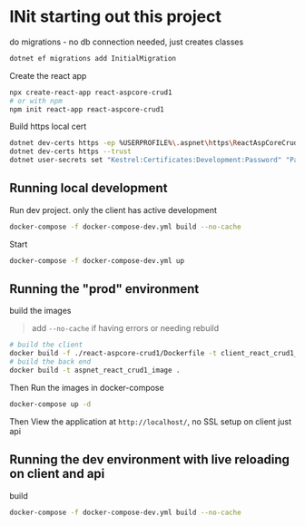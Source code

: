 # INit starting out this project
do migrations - no db connection needed, just creates classes
```bash
dotnet ef migrations add InitialMigration
```

Create the react app
```bash
npx create-react-app react-aspcore-crud1
# or with npm
npm init react-app react-aspcore-crud1
```
Build https local cert
```bash
dotnet dev-certs https -ep %USERPROFILE%\.aspnet\https\ReactAspCoreCrud1.pfx -p Pa55w0rd!
dotnet dev-certs https --trust
dotnet user-secrets set "Kestrel:Certificates:Development:Password" "Pa55w0rd!"
```

## Running local development
Run dev project. only the client has active development
```bash
docker-compose -f docker-compose-dev.yml build --no-cache
```
Start
```bash
docker-compose -f docker-compose-dev.yml up
```

## Running the "prod" environment
build the images
> add `--no-cache` if having errors or needing rebuild
```bash
# build the client
docker build -f ./react-aspcore-crud1/Dockerfile -t client_react_crud1_image ./react-aspcore-crud1/
# build the back end
docker build -t aspnet_react_crud1_image .
```
Then Run the images in docker-compose
```bash
docker-compose up -d
```
Then View the application at `http://localhost/`, no SSL setup on client just api


## Running the dev environment with live reloading on client and api
build
```bash
docker-compose -f docker-compose-dev.yml build --no-cache
```